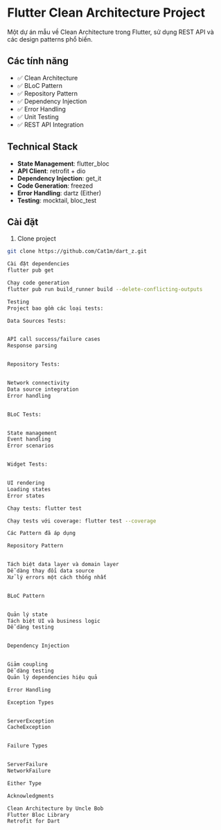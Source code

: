 # Flutter Clean Architecture Project

Một dự án mẫu về Clean Architecture trong Flutter, sử dụng REST API và các design patterns phổ biến.

## Các tính năng

- ✅ Clean Architecture
- ✅ BLoC Pattern  
- ✅ Repository Pattern
- ✅ Dependency Injection
- ✅ Error Handling
- ✅ Unit Testing
- ✅ REST API Integration

## Technical Stack

- **State Management**: flutter_bloc 
- **API Client**: retrofit + dio
- **Dependency Injection**: get_it
- **Code Generation**: freezed
- **Error Handling**: dartz (Either)
- **Testing**: mocktail, bloc_test

## Cài đặt

1. Clone project
```bash
git clone https://github.com/Cat1m/dart_z.git

Cài đặt dependencies
flutter pub get

Chạy code generation
flutter pub run build_runner build --delete-conflicting-outputs

Testing
Project bao gồm các loại tests:

Data Sources Tests:


API call success/failure cases
Response parsing


Repository Tests:


Network connectivity
Data source integration
Error handling


BLoC Tests:


State management
Event handling
Error scenarios


Widget Tests:


UI rendering
Loading states
Error states

Chạy tests: flutter test

Chạy tests với coverage: flutter test --coverage

Các Pattern đã áp dụng

Repository Pattern


Tách biệt data layer và domain layer
Dễ dàng thay đổi data source
Xử lý errors một cách thống nhất


BLoC Pattern


Quản lý state
Tách biệt UI và business logic
Dễ dàng testing


Dependency Injection


Giảm coupling
Dễ dàng testing
Quản lý dependencies hiệu quả

Error Handling

Exception Types


ServerException
CacheException


Failure Types


ServerFailure
NetworkFailure

Either Type

Acknowledgments

Clean Architecture by Uncle Bob
Flutter Bloc Library
Retrofit for Dart